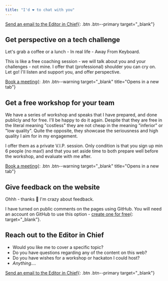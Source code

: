 ```yaml
---
title: "I'd ❤️ to chat with you"
---
```


[Send an email to the Editor in Chief](mailto:lars@lakruzz.com){: .btn .btn--primary target="_blank"}

## Get perspective on a tech challenge

Let's grab a coffee or a lunch - In real life - Away From Keyboard.

This is like a free coaching session - we will talk about you and your challenges - not mine. I offer that (professional) shoulder you can cry on. Let go! I'll listen and support you, and offer perspective.

[Book a meeting](https://calendly.com/lakruzz){: .btn .btn--warning target="_blank" title="Opens in a new tab"}

## Get a free workshop for your team

We have a series of workshop and speaks that I have prepared, and done publicly and for free. I'll be happy to do it again. Despite that they are free in the literal meaning "costless" they are not cheap in the meaning "inferior" or "low quality". Quite the opposite, they showcase the seriousness and high quality I aim for in my engagement.

I offer them as a private V.I.P. session. Only condition is that you sign up min 6 people (no max!) and that you set aside time to both prepare well before the workshop, and evaluate with me after.

[Book a meeting](https://calendly.com/lakruzz){: .btn .btn--warning target="_blank" title="Opens in a new tab"}

## Give feedback on the website

Ohhh - thanks :pray: I'm crazy about feedback.

I have turned on public comments on the pages using GitHub. You will need an account on GitHub to use this option - [create one for free](https://github.com/signup){: target="_blank"}.

## Reach out to the Editor in Chief

- Would you like me to cover a specific topic?
- Do you have questions regarding any of the content on this web?
- Do you have wishes for a workshop or hackaton I could host?
- _Anything...._

[Send an email to the Editor in Chief](mailto:lars@lakruzz.com){: .btn .btn--primary target="_blank"}